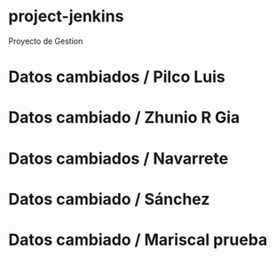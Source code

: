# project-jenkins
Proyecto de Gestion

# Datos cambiados / Pilco Luis

# Datos cambiado / Zhunio R Gia

# Datos cambiados / Navarrete

# Datos cambiado / Sánchez

# Datos cambiado / Mariscal prueba


